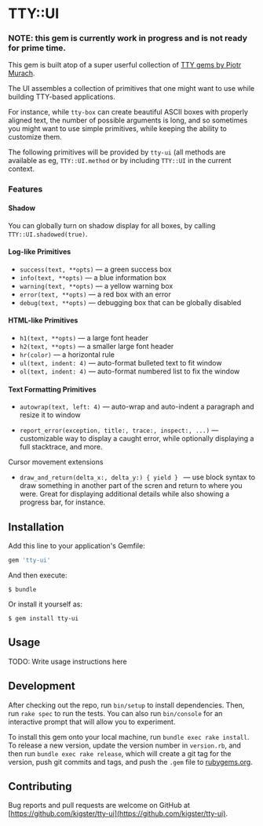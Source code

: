 # TTY::UI

### NOTE: this gem is currently work in progress and is not ready for prime time.

This gem is built atop of a super userful collection of [TTY gems by Piotr Murach](https://ttytoolkit.org/).

The UI assembles a collection of primitives that one might want to use while building TTY-based applications.

For instance, while `tty-box` can create beautiful ASCII boxes with properly aligned text, the number of possible arguments is long, and so sometimes you might want to use simple primitives, while keeping the ability to customize them.

The following primitives will be provided by `tty-ui` (all methods are available as eg, `TTY::UI.method` or by including `TTY::UI` in the current context.

### Features

#### Shadow 

You can globally turn on shadow display for all boxes, by calling `TTY::UI.shadowed(true)`. 

#### Log-like Primitives

 * `success(text, **opts)` — a green success box
 * `info(text, **opts)` — a blue information box
 * `warning(text, **opts)` — a yellow warning box
 * `error(text, **opts)` — a red box with an error
 * `debug(text, **opts)` — debugging box that can be globally disabled

#### HTML-like Primitives
 
 * `h1(text, **opts)` — a large font header
 * `h2(text, **opts)` — a smaller large font header
 * `hr(color)` — a horizontal rule
 * `ul(text, indent: 4)` — auto-format bulleted text to fit window
 * `ol(text, indent: 4)` — auto-format numbered list to fix the window

#### Text Formatting Primitives
 
 * `autowrap(text, left: 4)` — auto-wrap and auto-indent a paragraph and resize it to window

 * `report_error(exception, title:, trace:, inspect:, ...)` — customizable way to display a caught error, while optionally displaying a full stacktrace, and more.

Cursor movement extensions

 * `draw_and_return(delta_x:, delta_y:) { yield } ` — use block syntax to draw something in another part of the scren and return to where you were. Great for displaying additional details while also showing a progress bar, for instance.

## Installation

Add this line to your application's Gemfile:

```ruby
gem 'tty-ui'
```

And then execute:

    $ bundle

Or install it yourself as:

    $ gem install tty-ui

## Usage

TODO: Write usage instructions here

## Development

After checking out the repo, run `bin/setup` to install dependencies. Then, run `rake spec` to run the tests. You can also run `bin/console` for an interactive prompt that will allow you to experiment.

To install this gem onto your local machine, run `bundle exec rake install`. To release a new version, update the version number in `version.rb`, and then run `bundle exec rake release`, which will create a git tag for the version, push git commits and tags, and push the `.gem` file to [rubygems.org](https://rubygems.org).

## Contributing

Bug reports and pull requests are welcome on GitHub at [https://github.com/kigster/tty-ui](https://github.com/kigster/tty-ui).

